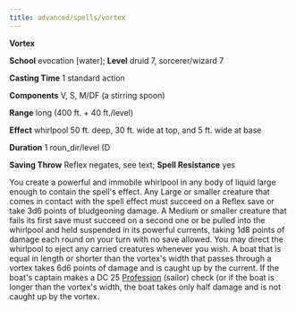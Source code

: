 ```yaml
---
title: advanced/spells/vortex
---
```

 **Vortex**

**School** evocation [water]; **Level** druid 7, sorcerer/wizard 7

**Casting Time** 1 standard action

**Components** V, S, M/DF (a stirring spoon)

**Range** long (400 ft. + 40 ft./level)

**Effect** whirlpool 50 ft. deep, 30 ft. wide at top, and 5 ft. wide at base

**Duration** 1 roun_dir/level (D

**Saving Throw** Reflex negates, see text; **Spell Resistance** yes

You create a powerful and immobile whirlpool in any body of liquid large enough to contain the spell's effect. Any Large or smaller creature that comes in contact with the spell effect must succeed on a Reflex save or take 3d6 points of bludgeoning damage. A Medium or smaller creature that fails its first save must succeed on a second one or be pulled into the whirlpool and held suspended in its powerful currents, taking 1d8 points of damage each round on your turn with no save allowed. You may direct the whirlpool to eject any carried creatures whenever you wish. A boat that is equal in length or shorter than the vortex's width that passes through a vortex takes 6d6 points of damage and is caught up by the current. If the boat's captain makes a DC 25 [Profession](../../skill_dir/profession#_profession) (sailor) check (or if the boat is longer than the vortex's width, the boat takes only half damage and is not caught up by the vortex.

